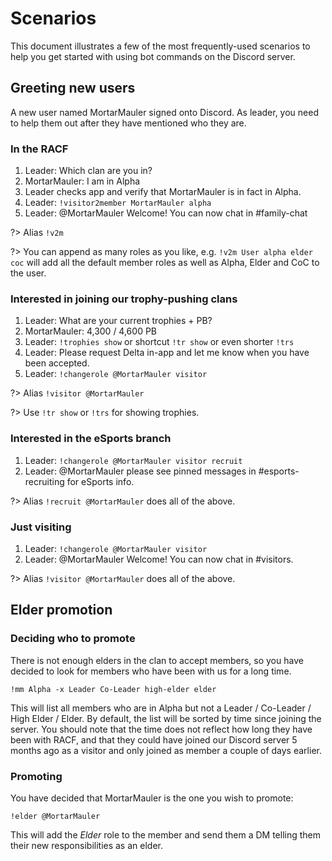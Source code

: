 # Scenarios

This document illustrates a few of the most frequently-used scenarios to help you get started with using bot commands on the Discord server.

## Greeting new users

A new user named MortarMauler signed onto Discord. As leader, you need to help them out after they have mentioned who they are.

### In the RACF

1. Leader: Which clan are you in?
2. MortarMauler: I am in Alpha
3. Leader checks app and verify that MortarMauler is in fact in Alpha.
4. Leader: `!visitor2member MortarMauler alpha`
5. Leader: @MortarMauler Welcome! You can now chat in #family-chat

?> Alias `!v2m`

?> You can append as many roles as you like, e.g. `!v2m User alpha elder coc` will add all the default member roles as well as Alpha, Elder and CoC to the user.

### Interested in joining our trophy-pushing clans

1. Leader: What are your current trophies + PB?
2. MortarMauler: 4,300 / 4,600 PB
3. Leader:  `!trophies show` or shortcut `!tr show` or even shorter `!trs`
4. Leader: Please request Delta in-app and let me know when you have been accepted.
5. Leader: `!changerole @MortarMauler visitor`

?> Alias `!visitor @MortarMauler`

?> Use `!tr show` or `!trs` for showing trophies.

### Interested in the eSports branch

1. Leader: `!changerole @MortarMauler visitor recruit`
2. Leader: @MortarMauler please see pinned messages in #esports-recruiting for eSports info.

?> Alias `!recruit @MortarMauler` does all of the above.

### Just visiting

1. Leader: `!changerole @MortarMauler visitor`
2. Leader: @MortarMauler Welcome! You can now chat in #visitors.

?> Alias `!visitor @MortarMauler` does all of the above.

## Elder promotion

### Deciding who to promote

There is not enough elders in the clan to accept members, so you have decided to look for members who have been with us for a long time.

`!mm Alpha -x Leader Co-Leader high-elder elder`

This will list all members who are in Alpha but not a Leader / Co-Leader / High Elder / Elder. By default, the list will be sorted by time since joining the server. You should note that the time does not reflect how long they have been with RACF, and that they could have joined our Discord server 5 months ago as a visitor and only joined as member a couple of days earlier.

### Promoting

You have decided that MortarMauler is the one you wish to promote:

`!elder @MortarMauler`

This will add the _Elder_ role to the member and send them a DM telling them their new responsibilities as an elder.
